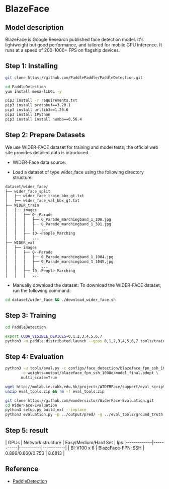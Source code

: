 # BlazeFace

## Model description

BlazeFace is Google Research published face detection model. It's lightweight but good performance, and tailored for
mobile GPU inference. It runs at a speed of 200-1000+ FPS on flagship devices.

## Step 1: Installing

```bash
git clone https://github.com/PaddlePaddle/PaddleDetection.git
```

```bash
cd PaddleDetection
yum install mesa-libGL -y

pip3 install -r requirements.txt
pip3 install protobuf==3.20.1
pip3 install urllib3==1.26.6
pip3 install IPython
pip3 install install numba==0.56.4
```

## Step 2: Prepare Datasets

We use WIDER-FACE dataset for training and model tests, the official web site provides detailed data is introduced.

- WIDER-Face data source:

- Load a dataset of type wider_face using the following directory structure:

```bash
dataset/wider_face/
├── wider_face_split
│   ├── wider_face_train_bbx_gt.txt
│   ├── wider_face_val_bbx_gt.txt
├── WIDER_train
│   ├── images
│   │   ├── 0--Parade
│   │   │   ├── 0_Parade_marchingband_1_100.jpg
│   │   │   ├── 0_Parade_marchingband_1_381.jpg
│   │   │   │   ...
│   │   ├── 10--People_Marching
│   │   │   ...
├── WIDER_val
│   ├── images
│   │   ├── 0--Parade
│   │   │   ├── 0_Parade_marchingband_1_1004.jpg
│   │   │   ├── 0_Parade_marchingband_1_1045.jpg
│   │   │   │   ...
│   │   ├── 10--People_Marching
│   │   │   ...
```

- Manually download the dataset: To download the WIDER-FACE dataset, run the following command:

```bash
cd dataset/wider_face && ./download_wider_face.sh
```

## Step 3: Training

```bash
cd PaddleDetection

export CUDA_VISIBLE_DEVICES=0,1,2,3,4,5,6,7
python3 -m paddle.distributed.launch --gpus 0,1,2,3,4,5,6,7 tools/train.py -c configs/face_detection/blazeface_fpn_ssh_1000e.yml

```

## Step 4: Evaluation

```bash
python3 -u tools/eval.py -c configs/face_detection/blazeface_fpn_ssh_1000e.yml \
       -o weights=output/blazeface_fpn_ssh_1000e/model_final.pdopt \
       multi_scale=True

wget http://mmlab.ie.cuhk.edu.hk/projects/WIDERFace/support/eval_script/eval_tools.zip
unzip eval_tools.zip && rm -f eval_tools.zip

git clone https://github.com/wondervictor/WiderFace-Evaluation.git
cd WiderFace-Evaluation
python3 setup.py build_ext --inplace
python3 evaluation.py -p ../output/pred/ -g ../eval_tools/ground_truth
```

## Step 5: result

| GPUs        | Network structure | Easy/Medium/Hard Set  | Ips
|-------------|-----------|-----------|---—------|
| BI-V100 x 8 |    BlazeFace-FPN-SSH   |  0.886/0.860/0.753 |  8.6813      |

## Reference

- [PaddleDetection](https://github.com/PaddlePaddle/PaddleDetection)
